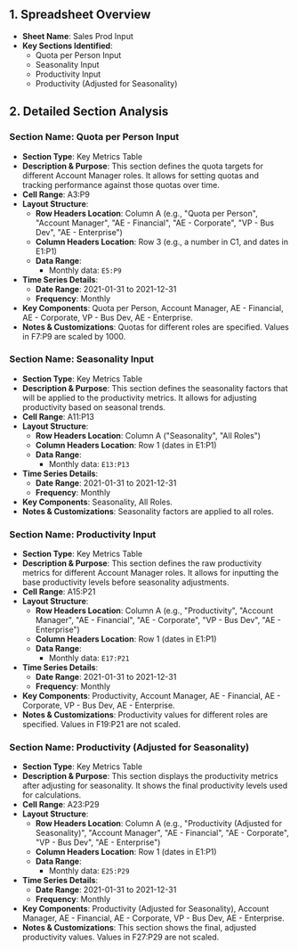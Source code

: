 ## 1. Spreadsheet Overview
- **Sheet Name**: Sales Prod Input
- **Key Sections Identified**:
    - Quota per Person Input
    - Seasonality Input
    - Productivity Input
    - Productivity (Adjusted for Seasonality)

## 2. Detailed Section Analysis

### Section Name: Quota per Person Input
- **Section Type**: Key Metrics Table
- **Description & Purpose**: This section defines the quota targets for different Account Manager roles. It allows for setting quotas and tracking performance against those quotas over time.
- **Cell Range**: A3:P9
- **Layout Structure**:
    - **Row Headers Location**: Column A (e.g., "Quota per Person", "Account Manager", "AE - Financial", "AE - Corporate", "VP - Bus Dev", "AE - Enterprise")
    - **Column Headers Location**: Row 3 (e.g., a number in C1, and dates in E1:P1)
    - **Data Range**:
      - Monthly data: `E5:P9`
- **Time Series Details**:
    - **Date Range**: 2021-01-31 to 2021-12-31
    - **Frequency**: Monthly
- **Key Components**: Quota per Person, Account Manager, AE - Financial, AE - Corporate, VP - Bus Dev, AE - Enterprise.
- **Notes & Customizations**: Quotas for different roles are specified. Values in F7:P9 are scaled by 1000.

### Section Name: Seasonality Input
- **Section Type**: Key Metrics Table
- **Description & Purpose**: This section defines the seasonality factors that will be applied to the productivity metrics. It allows for adjusting productivity based on seasonal trends.
- **Cell Range**: A11:P13
- **Layout Structure**:
    - **Row Headers Location**: Column A ("Seasonality", "All Roles")
    - **Column Headers Location**: Row 1 (dates in E1:P1)
    - **Data Range**:
      - Monthly data: `E13:P13`
- **Time Series Details**:
    - **Date Range**: 2021-01-31 to 2021-12-31
    - **Frequency**: Monthly
- **Key Components**: Seasonality, All Roles.
- **Notes & Customizations**: Seasonality factors are applied to all roles.

### Section Name: Productivity Input
- **Section Type**: Key Metrics Table
- **Description & Purpose**: This section defines the raw productivity metrics for different Account Manager roles. It allows for inputting the base productivity levels before seasonality adjustments.
- **Cell Range**: A15:P21
- **Layout Structure**:
    - **Row Headers Location**: Column A (e.g., "Productivity", "Account Manager", "AE - Financial", "AE - Corporate", "VP - Bus Dev", "AE - Enterprise")
    - **Column Headers Location**: Row 1 (dates in E1:P1)
    - **Data Range**:
      - Monthly data: `E17:P21`
- **Time Series Details**:
    - **Date Range**: 2021-01-31 to 2021-12-31
    - **Frequency**: Monthly
- **Key Components**: Productivity, Account Manager, AE - Financial, AE - Corporate, VP - Bus Dev, AE - Enterprise.
- **Notes & Customizations**: Productivity values for different roles are specified. Values in F19:P21 are not scaled.

### Section Name: Productivity (Adjusted for Seasonality)
- **Section Type**: Key Metrics Table
- **Description & Purpose**: This section displays the productivity metrics after adjusting for seasonality. It shows the final productivity levels used for calculations.
- **Cell Range**: A23:P29
- **Layout Structure**:
    - **Row Headers Location**: Column A (e.g., "Productivity (Adjusted for Seasonality)", "Account Manager", "AE - Financial", "AE - Corporate", "VP - Bus Dev", "AE - Enterprise")
    - **Column Headers Location**: Row 1 (dates in E1:P1)
    - **Data Range**:
      - Monthly data: `E25:P29`
- **Time Series Details**:
    - **Date Range**: 2021-01-31 to 2021-12-31
    - **Frequency**: Monthly
- **Key Components**: Productivity (Adjusted for Seasonality), Account Manager, AE - Financial, AE - Corporate, VP - Bus Dev, AE - Enterprise.
- **Notes & Customizations**: This section shows the final, adjusted productivity values. Values in F27:P29 are not scaled.
